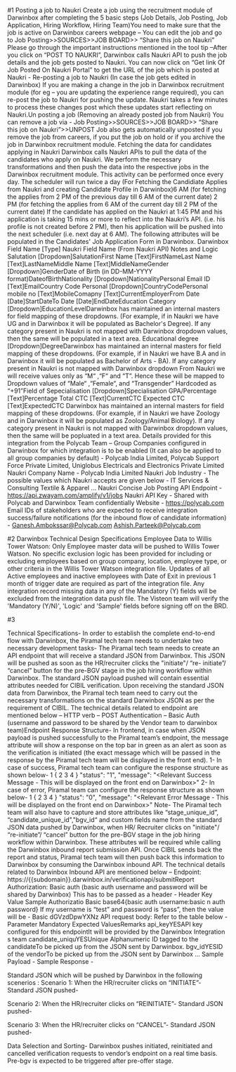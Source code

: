 #1
Posting a job to Naukri
Create a job using the recruitment module of Darwinbox after completing the 5 basic steps (Job Details, Job Posting, Job
Application, Hiring Workflow, Hiring Team)You need to make sure that the job is active on Darwinbox careers webpage –
You can edit the job and go to Job Posting>>SOURCES>>JOB BOARD>> “Share this job on Naukri”
Please go through the important instructions mentioned in the tool tip –After you click on “POST TO NAUKRI”, Darwinbox calls Naukri API to push the job details and the job gets posted to Naukri.
You can now click on “Get link Of Job Posted On Naukri Portal” to get the URL of the job which is posted at Naukri -
Re-posting a job to Naukri (In case the job gets edited in Darwinbox)
If you are making a change in the job in Darwinbox recruitment module (for eg – you are updating the experience range
required), you can re-post the job to Naukri for pushing the update.
Naukri takes a few minutes to process these changes post which these updates start reflecting on Naukri.Un posting a job (Removing an already posted job from Naukri)
You can remove a job via - Job Posting>>SOURCES>>JOB BOARD>> “Share this job on Naukri”>>UNPOST
Job also gets automatically unposted if you remove the job from careers, if you put the job on hold or if you archive the job in
Darwinbox recruitment module.
Fetching the data for candidates applying in Naukri
Darwinbox calls Naukri APIs to pull the data of the candidates who apply on Naukri.
We perform the necessary transformations and then push the data into the respective jobs in the Darwinbox recruitment
module.
This activity can be performed once every day.
The scheduler will run twice a day (For Fetching the Candidiate Applies from Naukri and creating Candidate Profile in
Darwinbox)6 AM (for fetching the applies from 2 PM of the previous day till 6 AM of the current date)
2 PM (for fetching the applies from 6 AM of the current day till 2 PM of the current date)
If the candidate has applied on the Naukri at 1:45 PM and his application is taking 15 mins or more to reflect into the
Naukri’s API. (i.e. his profile is not created before 2 PM), then his application will be pushed into the next scheduler (i.e. next
day at 6 AM).
The following attributes will be populated in the Candidates' Job Application Form in Darwinbox.
Darwinbox Field Name [Type]
Naukri Field Name (From Naukri API)
Notes and Logic
Salutation [Dropdown]SalutationFirst Name [Text]FirstNameLast Name [Text]LastNameMiddle Name [Text]MiddleNameGender [Dropdown]GenderDate of Birth (in DD-MM-YYYY format)DateofBirthNationality [Dropdown]NationalityPersonal Email ID [Text]EmailCountry Code Personal [Dropdown]CountryCodePersonal mobile no [Text]MobileComapny [Text]CurrentEmployerFrom Date [Date]StartDateTo Date [Date]EndDateEducation Category [Dropdown]EducationLevelDarwinbox has maintained an internal
masters for field mapping of these
dropdowns. (For example, if in Naukri
we have UG and in Darwinbox it will be
populated as Bachelor's Degree).
If any category present in Naukri is not
mapped with Darwinbox dropdown
values, then the same will be populated
in a text area.
Educational degree [Dropdown]DegreeDarwinbox has maintained an internal
masters for field mapping of these
dropdowns. (For example, if in Naukri
we have B.A and in Darwinbox it will be
populated as Bachelor of Arts - BA).
If any category present in Naukri is not
mapped with Darwinbox dropdown
From Naukri we will receive values only
as “M“ ,“F“ and “T”. Hence these will be
mapped to Dropdown values of “Male“
,“Female“, and “Transgender”
Hardcoded as “+91”Field of Sepecialisation [Dropdown]Specialisation
GPA/Percentage [Text]Percentage
Total CTC [Text]CurrentCTC
Expected CTC [Text]ExpectedCTC
Darwinbox has maintained an internal
masters for field mapping of these
dropdowns. (For example, if in Naukri
we have Zoology and in Darwinbox it
will be populated as Zoology/Animal
Biology).
If any category present in Naukri is not
mapped with Darwinbox dropdown
values, then the same will be popluated
in a text area.
Details provided for this integration from the Polycab Team –
Group Companies configured in Darwinbox for which integration is to be enabled (It can also be applied to all group
companies by default) -
Polycab India Limited,
Polycab Support Force Private Limited,
Uniglobus Electricals and Electronics Private Limited
Naukri Company Name - Polycab India Limited
Naukri Job Industry - The possible values which Naukri accepts are given below -
IT Services & Consulting
Textile & Apparel
...
Naukri Concise Job Posting API Endpoint - https://api.zwayam.com/amplify/v1/jobs
Naukri API Key - Shared with Polycab and Darwinbox Team confidentially
Website - https://polycab.com
Email IDs of stakeholders who are expected to receive integration success/failure notifications (for the inbound flow of
candidate information) -
Ganesh.Ambokssar@Polycab.com
Ashish.Parteek@Polycab.com

#2
Darwinbox Technical Design Specifications
Employee Data to Willis Tower Watson:
Only Employee master data will be pushed to Willis Tower Watson.
No specific exclusion logic has been provided for including or excluding employees based on group company, location,
employee type, or other criteria in the Willis Tower Watson integration file.
Updates of all Active employees and inactive employees with Date of Exit in previous 1 month of trigger date are required
as part of the integration file.
Any integration record missing data in any of the Mandatory (Y) fields will be excluded from the integration data push file.
The Visteon team will verify the 'Mandatory (Y/N)', 'Logic' and 'Sample' fields before signing off on the BRD.

#3

Technical Specifications-
In order to establish the complete end-to-end flow with Darwinbox, the Piramal tech team needs to undertake two necessary development tasks-
The Piramal tech team needs to create an API endpoint that will receive a standard JSON from Darwinbox. This JSON will be pushed as soon as the HR/recruiter clicks the "initiate"/ “re-
initiate”/ “cancel” button for the pre-BGV stage in the job hiring workflow within Darwinbox. The standard JSON payload pushed will contain essential attributes needed for CIBIL
verification. Upon receiving the standard JSON data from Darwinbox, the Piramal tech team need to carry out the necessary transformations on the standard Darwinbox JSON as per the
requirement of CIBIL.
The technical details related to endpoint are mentioned below –
HTTP verb – POST
Authentication – Basic Auth (username and password to be shared by the Vendor team to darwinbox team)Endpoint Response Structure-
In frontend, in case when JSON payload is pushed successfully to the Piramal team’s endpoint, the message attribute will show a response on the top bar in green as an alert as
soon as the verification is initiated (the exact message which will be passed in the response by the Piramal tech team will be displayed in the front end).
1- In case of success, Piramal tech team can configure the response structure as shown below-
1 {
2
3
4 }
"status": "1",
"message": "<Relevant Success Message - This will be displayed on the front end on Darwinbox>"
2- In case of error, Piramal team can configure the response structure as shown below-
1 {
2
3
4 }
"status": "0",
"message": "<Relevant Error Message - This will be displayed on the front end on Darwinbox>"
Note- The Piramal tech team will also have to capture and store attributes like “stage_unique_id”, “candidate_unique_id","bgv_id“ and custom fields name from the standard JSON
data pushed by Darwinbox, when HR/ Recruiter clicks on "initiate"/ “re-initiate”/ “cancel” button for the pre-BGV stage in the job hiring workflow within Darwinbox. These attributes
will be required while calling the Darwinbox inbound report submission API.
Once CIBIL sends back the report and status, Piramal tech team will then push back this information to Darwinbox by consuming the Darwinbox inbound API.
The technical details related to Darwinbox Inbound API are mentioned below –
Endpoint: https://{{subdomain}}.darwinbox.in/verificationapi/submitReport
Authorization: Basic auth (basic auth username and password will be shared by Darwinbox)
This has to be passed as a header -
Header
Key
Value
Sample
Authorizatio Basic base64{basic auth username:basic
n
auth password}
If my username is “test” and password is
“pass”, then the value will be -
Basic dGVzdDpwYXNz
API request body: Refer to the table below -
Parameter
Mandatory
Expected ValuesRemarks
api_keyYESAPI key configured for this endpointIt will be
provided
by the
Darwinbox
Integration
s team
candidate_uniquYESUnique Alphanumeric ID tagged to the
candidateTo be
picked up
from the
JSON sent
by
Darwinbox.
bgv_idYESID of the vendorTo be
picked up
from the
JSON sent by Darwinbox ...
Sample Payload -
Sample Response -

Standard JSON which will be pushed by Darwinbox in the following scenerios :
Scenario 1: When the HR/recruiter clicks on “INITIATE”-
Standard JSON pushed-

Scenario 2: When the HR/recruiter clicks on “REINITIATE”-
Standard JSON pushed-

Scenario 3: When the HR/recruiter clicks on “CANCEL”-
Standard JSON pushed-

Data Selection and Sorting-
Darwinbox pushes initiated, reinitiated and cancelled verification requests to vendor’s endpoint on a real time basis.
Pre-bgv is expected to be triggered after pre-offer stage.
